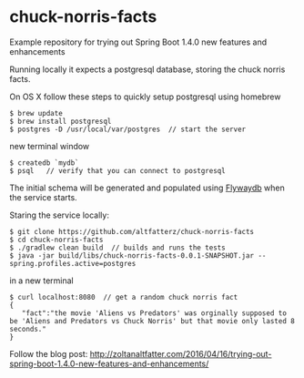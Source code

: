 # chuck-norris-facts
Example repository for trying out Spring Boot 1.4.0 new features and enhancements

Running locally it expects a postgresql database, storing the chuck norris facts.

On OS X follow these steps to quickly setup postgresql using homebrew

```
$ brew update
$ brew install postgresql
$ postgres -D /usr/local/var/postgres  // start the server
```

new terminal window

```
$ createdb `mydb`
$ psql   // verify that you can connect to postgresql
```

The initial schema will be generated and populated using [Flywaydb](https://flywaydb.org) when the service starts.

Staring the service locally:

```
$ git clone https://github.com/altfatterz/chuck-norris-facts
$ cd chuck-norris-facts
$ ./gradlew clean build  // builds and runs the tests
$ java -jar build/libs/chuck-norris-facts-0.0.1-SNAPSHOT.jar --spring.profiles.active=postgres
```

in a new terminal

```
$ curl localhost:8080  // get a random chuck norris fact
{  
   "fact":"the movie 'Aliens vs Predators' was orginally supposed to be 'Aliens and Predators vs Chuck Norris' but that movie only lasted 8 seconds."
}
```

Follow the blog post: http://zoltanaltfatter.com/2016/04/16/trying-out-spring-boot-1.4.0-new-features-and-enhancements/




